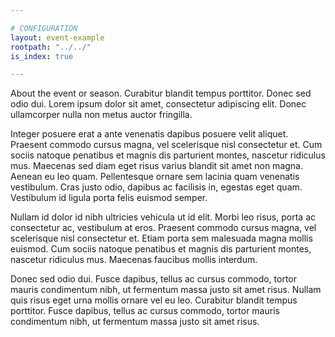 ```yaml
---

# CONFIGURATION
layout: event-example
rootpath: "../../"
is_index: true

---
```


About the event or season. Curabitur blandit tempus porttitor. Donec sed odio dui. Lorem ipsum dolor sit amet, consectetur adipiscing elit. Donec ullamcorper nulla non metus auctor fringilla.

Integer posuere erat a ante venenatis dapibus posuere velit aliquet. Praesent commodo cursus magna, vel scelerisque nisl consectetur et. Cum sociis natoque penatibus et magnis dis parturient montes, nascetur ridiculus mus. Maecenas sed diam eget risus varius blandit sit amet non magna. Aenean eu leo quam. Pellentesque ornare sem lacinia quam venenatis vestibulum. Cras justo odio, dapibus ac facilisis in, egestas eget quam. Vestibulum id ligula porta felis euismod semper.

Nullam id dolor id nibh ultricies vehicula ut id elit. Morbi leo risus, porta ac consectetur ac, vestibulum at eros. Praesent commodo cursus magna, vel scelerisque nisl consectetur et. Etiam porta sem malesuada magna mollis euismod. Cum sociis natoque penatibus et magnis dis parturient montes, nascetur ridiculus mus. Maecenas faucibus mollis interdum.

Donec sed odio dui. Fusce dapibus, tellus ac cursus commodo, tortor mauris condimentum nibh, ut fermentum massa justo sit amet risus. Nullam quis risus eget urna mollis ornare vel eu leo. Curabitur blandit tempus porttitor. Fusce dapibus, tellus ac cursus commodo, tortor mauris condimentum nibh, ut fermentum massa justo sit amet risus.